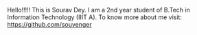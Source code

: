 Hello!!!!!
This is Sourav Dey.
I am a 2nd year student of B.Tech in Information Technology (IIIT A).
To know more about me visit: https://github.com/souvenger
